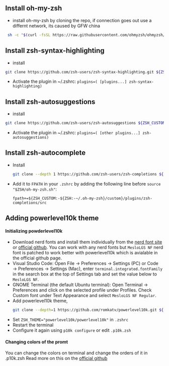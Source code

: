 ## Install oh-my-zsh

- install oh-my-zsh by cloning the repo, if connection goes out use a differnt network, its caused by GFW china

```sh
 sh -c "$(curl -fsSL https://raw.githubusercontent.com/ohmyzsh/ohmyzsh/master/tools/install.sh)"
 ```

 ## Install zsh-syntax-highlighting

- install

```sh
git clone https://github.com/zsh-users/zsh-syntax-highlighting.git ${ZSH_CUSTOM:-~/.oh-my-zsh/custom}/plugins/zsh-syntax-highlighting
```

- Activate the plugin in ~/.zshrc:
   `plugins=( [plugins...] zsh-syntax-highlighting)`

## Install zsh-autosuggestions

- install

```sh
git clone https://github.com/zsh-users/zsh-autosuggestions ${ZSH_CUSTOM:-~/.oh-my-zsh/custom}/plugins/zsh-autosuggestions
```

- Activate the plugin in ~/.zshrc:
   `plugins=( [other plugins...] zsh-autosuggestions)`

## Install zsh-autocomplete

- Install

   ```sh
   git clone --depth 1 https://github.com/zsh-users/zsh-completions ${ZSH_CUSTOM:-${ZSH:-~/.oh-my-zsh}/custom}/plugins/zsh-completions
   ```
- Add it to `FPATH` in your `.zshrc` by adding the following line before `source "$ZSH/oh-my-zsh.sh"`:

      fpath+=${ZSH_CUSTOM:-${ZSH:-~/.oh-my-zsh}/custom}/plugins/zsh-completions/src

## Adding powerlevel10k theme

#### Initializing powderlevel10k
- Download nerd fonts and install them individually from the [nerd font site](https://www.nerdfonts.com/font-downloads) or [official github](https://github.com/romkatv/powerlevel10k#manual-font-installation). You can work with any nerd fonts but `MesloLGS NF` nerd font is patched to work better with powerlevel10k which is avialable in the official github page.
- Visual Studio Code: Open File → Preferences → Settings (PC) or Code → Preferences → Settings (Mac), enter `terminal.integrated.fontFamily` in the search box at the top of Settings tab and set the value below to `MesloLGS NF`.
- GNOME Terminal (the default Ubuntu terminal): Open Terminal → Preferences and click on the selected profile under Profiles. Check Custom font under Text Appearance and select `MesloLGS NF Regular`.
- Add powerlevel10k theme,
    ```sh
    git clone --depth=1 https://github.com/romkatv/powerlevel10k.git ${ZSH_CUSTOM:-$HOME/.oh-my-zsh/custom}/themes/powerlevel10k
    ```
- Set `ZSH_THEME="powerlevel10k/powerlevel10k"` in `.zshrc`
- Restart the terminal
- Configure it again using `p10k configure` or edit `.p10k.zsh`

#### Changing colors of the promt
You can change the colors on terminal and change the orders of it in .p10k.zsh
Read more on this on the [official github](https://github.com/romkatv/powerlevel10k#how-do-i-change-prompt-colors)

